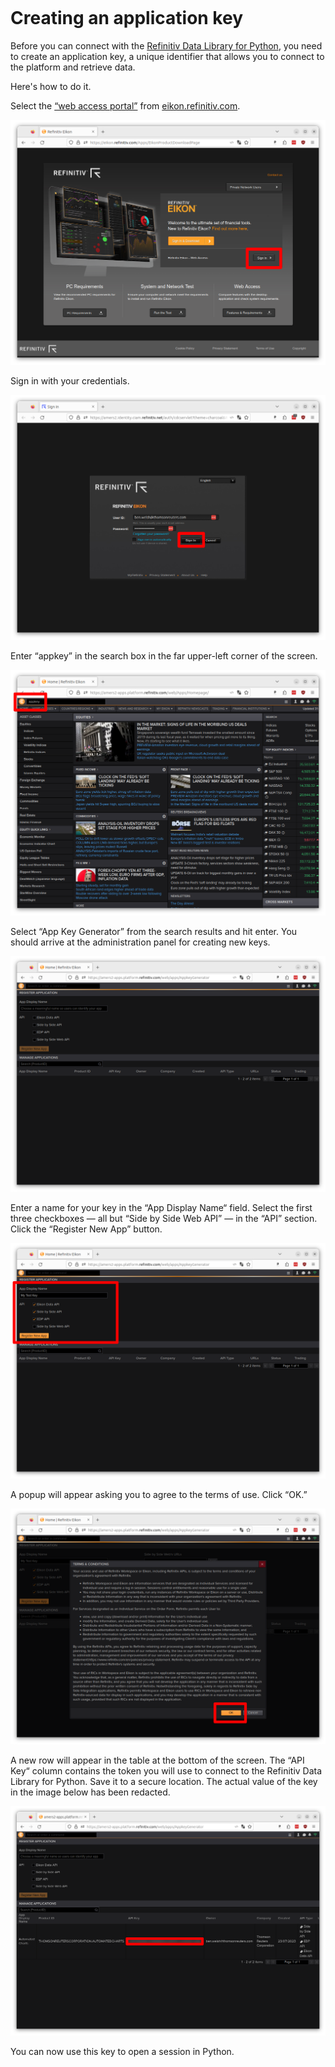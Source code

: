 ```{include} _templates/nav.html
```

# Creating an application key

Before you can connect with the [Refinitiv Data Library for Python](https://pypi.org/project/refinitiv-data/), you need to create an application key,  a unique identifier that allows you to connect to the platform and retrieve data.

Here's how to do it.

Select the [“web access portal”](https://eikon.refinitiv.com/Apps/EikonProductDownloadPage) from [eikon.refinitiv.com](https://eikon.refinitiv.com/).

[![Eikon web access portal](_static/img/portal.png)](https://eikon.refinitiv.com/Apps/EikonProductDownloadPage)

Sign in with your credentials.

![Eikon web access portal login](_static/img/password.png)

Enter “appkey” in the search box in the far upper-left corner of the screen.

![Eikon web access portal search of "appkey"](_static/img/search.png)

Select “App Key Generator” from the search results and hit enter. You should arrive at the administration panel for creating new keys.

![Eikon app key generator](_static/img/appkeygenerator.png)

Enter a name for your key in the “App Display Name“ field. Select the first three checkboxes — all but “Side by Side Web API” — in the “API” section. Click the “Register New App” button.

![Eikon app key form](_static/img/form.png)

A popup will appear asking you to agree to the terms of use. Click “OK.”

![Eikon app key terms of use](_static/img/terms.png)

A new row will appear in the table at the bottom of the screen. The “API Key“ column contains the token you will use to connect to the Refinitiv Data Library for Python. Save it to a secure location. The actual value of the key in the image below has been redacted.

![Eikon app key table](_static/img/table.png)

You can now use this key to open a session in Python.

